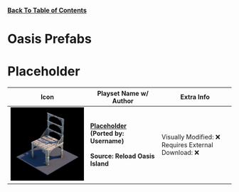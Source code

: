 
**[Back To Table of Contents](/Table%20of%20Contents.md)**
# Oasis Prefabs

# Placeholder

| Icon | Playset Name w/ Author | Extra Info |
|-----------------------------------------|-----------------|-----------------|
| <img src=".assets/Throne.png" width="256"/> | **[Placeholder](SpawnerTexts/Throne.txt)**<br>**(Ported by: Username)**<br><br>**Source: Reload Oasis Island** | Visually Modified: ❌<br>Requires External Download: ❌|